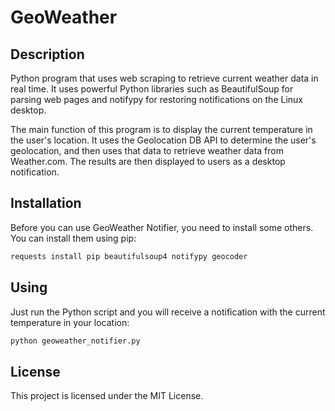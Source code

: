 # GeoWeather

## Description
Python program that uses web scraping to retrieve current weather data in real time. It uses powerful Python libraries such as BeautifulSoup for parsing web pages and notifypy for restoring notifications on the Linux desktop.

The main function of this program is to display the current temperature in the user's location. It uses the Geolocation DB API to determine the user's geolocation, and then uses that data to retrieve weather data from Weather.com. The results are then displayed to users as a desktop notification.

## Installation
Before you can use GeoWeather Notifier, you need to install some others. You can install them using pip:

```bash
requests install pip beautifulsoup4 notifypy geocoder
```

## Using
Just run the Python script and you will receive a notification with the current temperature in your location:

```python
python geoweather_notifier.py
```
## License
This project is licensed under the MIT License.
